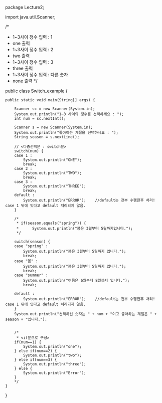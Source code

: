package Lecture2;

import java.util.Scanner;

/*
 * 1~3사이 정수 입력 : 1
 * one 출력
 * 1~3사이 정수 입력 : 2
 * two 출력
 * 1~3사이 정수 입력 : 3
 * three 출력
 * 1~3사이 정수 입력 : 다른 숫자
 * none 출력
 */

public class Switch_example {

	public static void main(String[] args) {
		
		Scanner sc = new Scanner(System.in);
		System.out.println("1~3 사이의 정수를 선택하세요 : ");
		int num = sc.nextInt();
		
		Scanner s = new Scanner(System.in);
		System.out.println("좋아하는 계절을 선택하세요 : ");
		String season = s.nextLine();
		
		// <다중선택문 : switch문>
		switch(num) {
		case 1 :
			System.out.println("ONE");
			break;
		case 2 :
			System.out.println("TWO");
			break;
		case 3 :
			System.out.println("THREE");
			break;
		default :
			System.out.println("ERROR");	//default는 전부 수행한후 처리! case 1 뒤에 잇다고 default 처리되지 않음.
		}
		
		/*
		 * if(season.equals("spring")) {
		 * 		System.out.println("봄은 3월부터 5월까지입니다.");
		 */
		
		switch(season) {
		case "spring" :
			System.out.println("봄은 3월부터 5월까지 입니다.");
			break;
		case "봄" :
			System.out.println("봄은 3월부터 5월까지 입니다.");
			break;
		case "summer" :
			System.out.println("여름은 6월부터 8월까지 입니다.");
			break;
		
		default :
			System.out.println("ERROR");	//default는 전부 수행한후 처리! case 1 뒤에 잇다고 default 처리되지 않음.
		}
		System.out.println("선택하신 숫자는 " + num + "이고 좋아하는 계절은 " + season + "입니다.");
		
		
		/*
		 * <if문으로 구성>
		if(num==1) {
			System.out.println("one");
		} else if(num==2) {
			System.out.println("two");
		} else if(num==3) {
			System.out.println("three");
		} else {
			System.out.println("Error");
		}
		*/
	}
}
